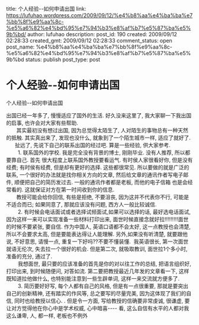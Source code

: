 title: 个人经验--如何申请出国
link: https://lufuhao.wordpress.com/2009/09/12/%e4%b8%aa%e4%ba%ba%e7%bb%8f%e9%aa%8c-%e5%a6%82%e4%bd%95%e7%94%b3%e8%af%b7%e5%87%ba%e5%9b%bd/
author: lufuhao
description: 
post_id: 190
created: 2009/09/12 02:28:33
created_gmt: 2009/09/12 02:28:33
comment_status: open
post_name: %e4%b8%aa%e4%ba%ba%e7%bb%8f%e9%aa%8c-%e5%a6%82%e4%bd%95%e7%94%b3%e8%af%b7%e5%87%ba%e5%9b%bd
status: publish
post_type: post

# 个人经验--如何申请出国

个人经验--如何申请出国  
  
出国已经一年多了, 慢慢适应了国外的生活. 好久没来这里了, 我大家聊一下我出国的启事, 也许会对大家有些帮助.   
       其实最初没有想过出国, 因为总觉得太陌生了, 人对陌生的事物总有一种天然的抵触. 其实真出来了, 发现也没什么, 就象到了一个陌生城市一样, 适应了就好了.   
      扯远了, 先说下自己的联系出国的经过吧. 算是一些经验, 供大家参考.   
        1. 联系国外的学校. 我是完全没有背景的博士, 刚刚毕业. 没有人推荐, 所以都要靠自己. 首先 很大程度上联系国外教授要看运气. 有时侯人家很看好你, 但是没有经费; 有时侯有经费, 但是却有更好的选择. 这些都很常见. 所以要做的就是广泛的联系, 一个很好的办法就是找你相关方向的文章, 然后给文章的通讯作者写电子邮件, 顺便把自己的简历发过去. 一般的通讯作者都是老板, 而他的电子信箱 也是会经常看的. 这就保证对方在第一时间收到你的信息.    
       教授可能会给你回信, 有些是拒绝, 不要沮丧, 因为这并不代表你不行, 可能是不适合而已; 如果同意了, 那就应该没有问题, 西方人一般比较诚信.   
        2. 有时候会电话面试或者选择试频面试,如果可以选择的话, 最好选电话面试, 因为这样一来可以实现准备一些材料打印出来, 面世时候直接念就好拉!!!!!!!!!面世的时候不要紧张, 要自信. 作为中国人, 英语口语都不会太好, 这一点教授也会清楚, 所以不会要求太高, 但是要能表达得让人能理解. 另外,如果没有听清楚, 就要跟他说, 不好意思, 请慢一点, 重复一下好吗??不要不懂装懂.  我英语很长, 第一次面世就语无伦次, 失去拉一个很好的机会. 但是第二次, 就吸取教训, 面世拉1个多小时, 准备的充分, 通过了.   
        我想面世, 最只要的应该准备的首先是你的对以往工作的总结, 把语言组织好, 打印出来, 到时候随便问, 对答如流. 第二要把教授最近几年发的文章看一下, 这样既知道拉他做什么, 也特别能注意到一些生辟单词, 这样一来交流就方便多了.  
        3. 简历要好好写, 每个人都有自己的风格, 但是有一点很重要, 那就是要突出自己的创新精神, 还有踏实的作风等, 总之要写的尽量完美, 因为这体现了我们的自信, 同时也给教授以信心. . 但是令一方面, 写给教授的信确要非常虔诚, 很谦虚, 要让对方觉得他在你心中是学术权威, 心中暗喜---- 看, 这么自信有水平的人都对我这么谦卑, 人, 都一样, 老板也不例外